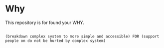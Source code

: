 # Why

This repository is for found your WHY.

## 

```
(breakdown complex system to more simple and accessible) FOR (support people on do not be hurted by complex system) 
```
